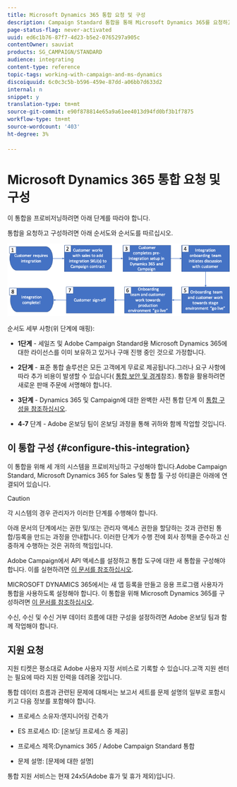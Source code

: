 ```yaml
---
title: Microsoft Dynamics 365 통합 요청 및 구성
description: Campaign Standard 통합을 통해 Microsoft Dynamics 365를 요청하고 구성하는 방법 살펴보기
page-status-flag: never-activated
uuid: ed6c1b76-87f7-4d23-b5e2-0765297a905c
contentOwner: sauviat
products: SG_CAMPAIGN/STANDARD
audience: integrating
content-type: reference
topic-tags: working-with-campaign-and-ms-dynamics
discoiquuid: 6c0c3c5b-b596-459e-87dd-a06bb7d633d2
internal: n
snippet: y
translation-type: tm+mt
source-git-commit: e90f878814e65a9a61ee4013d94fd0bf3b1f7875
workflow-type: tm+mt
source-wordcount: '403'
ht-degree: 3%

---
```



# Microsoft Dynamics 365 통합 요청 및 구성

이 통합을 프로비저닝하려면 아래 단계를 따라야 합니다.

통합을 요청하고 구성하려면 아래 순서도와 순서도를 따르십시오.

![](assets/provisioning-wf.png)

순서도 세부 사항(위 단계에 매핑):

* **1단계** - 세일즈 및 Adobe Campaign Standard용 Microsoft Dynamics 365에 대한 라이선스를 이미 보유하고 있거나 구매 진행 중인 것으로 가정합니다.

* **2단계** - 표준 통합 솔루션은 모든 고객에게 무료로 제공됩니다.그러나 요구 사항에 따라 추가 비용이 발생할 수 있습니다( [통합 보안 및 경계](../../integrating/using/ms-dynamics-365-integration-guardrails.md)참조). 통합을 활용하려면 새로운 판매 주문에 서명해야 합니다.

* **3단계** - Dynamics 365 및 Campaign에 대한 완벽한 사전 통합 단계 이 [통합 구성을 참조하십시오](#configure-this-integration).

* **4-7** 단계 - Adobe 온보딩 팀이 온보딩 과정을 통해 귀하와 함께 작업할 것입니다.

## 이 통합 구성 {#configure-this-integration}

이 통합을 위해 세 개의 시스템을 프로비저닝하고 구성해야 합니다.Adobe Campaign Standard, Microsoft Dynamics 365 for Sales 및 통합 툴 구성 아티클은 아래에 연결되어 있습니다.

>[!CAUTION]
>
>각 시스템의 경우 관리자가 이러한 단계를 수행해야 합니다.
>
>아래 문서의 단계에서는 권한 및/또는 관리자 액세스 권한을 할당하는 것과 관련된 통합/등록을 만드는 과정을 안내합니다.  이러한 단계가 수행 전에 회사 정책을 준수하고 신중하게 수행하는 것은 귀하의 책임입니다.

Adobe Campaign에서 API 액세스를 설정하고 통합 도구에 대한 새 통합을 구성해야 합니다. 이를 실현하려면 [이 문서를 참조하십시오](../../integrating/using/configure-adobe-io-for-ms-dynamic.md).

MICROSOFT DYNAMICS 365에서는 새 앱 등록을 만들고 응용 프로그램 사용자가 통합을 사용하도록 설정해야 합니다.  이 통합을 위해 Microsoft Dynamics 365를 구성하려면 [이 문서를 참조하십시오](../../integrating/using/configure-microsoft-dynamics-365-for-campaign-integration.md).

수신, 수신 및 수신 거부 데이터 흐름에 대한 구성을 설정하려면 Adobe 온보딩 팀과 함께 작업해야 합니다.


## 지원 요청

지원 티켓은 평소대로 Adobe 사용자 지정 서비스로 기록할 수 있습니다.고객 지원 센터는 필요에 따라 지원 인력을 데려올 것입니다.

통합 데이터 흐름과 관련된 문제에 대해서는 보고서 세트를 문제 설명의 일부로 포함시키고 다음 정보를 포함해야 합니다.

* 프로세스 소유자:엔지니어링 건축가

* ES 프로세스 ID: [온보딩 프로세스 중 제공]

* 프로세스 제목:Dynamics 365 / Adobe Campaign Standard 통합

* 문제 설명: [문제에 대한 설명]

통합 지원 서비스는 현재 24x5(Adobe 휴가 및 휴가 제외)입니다.